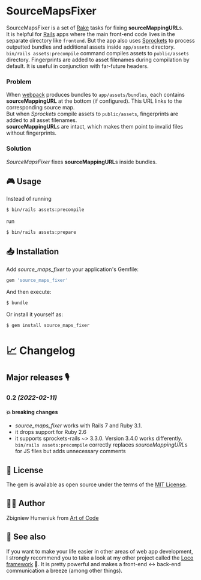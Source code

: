 # SourceMapsFixer

SourceMapsFixer is a set of [Rake](https://ruby.github.io/rake/) tasks for fixing **sourceMappingURL**s.  
It is helpful for [Rails](https://rubyonrails.org) apps where the main front-end code lives in the separate directory like `frontend`. But the app also uses [Sprockets](https://github.com/rails/sprockets-rails) to process outputted bundles and additional assets inside `app/assets` directory. `bin/rails assets:precompile` command compiles assets to `public/assets` directory. Fingerprints are added to asset filenames during compilation by default. It is useful in conjunction with far-future headers.

### Problem

When [webpack](https://webpack.js.org) produces bundles to `app/assets/bundles`, each contains **sourceMappingURL** at the bottom (if configured). This URL links to the corresponding source map.  
But when _Sprockets_ compile assets to `public/assets`, fingerprints are added to all asset filenames.  
**sourceMappingURL**s are intact, which makes them point to invalid files without fingerprints.

### Solution

_SourceMapsFixer_ fixes **sourceMappingURL**s inside bundles.  


## 🎮 Usage

Instead of running

```bash
$ bin/rails assets:precompile
```

run

```bash
$ bin/rails assets:prepare
```


## 📥 Installation

Add *source\_maps\_fixer* to your application's Gemfile:

```ruby
gem 'source_maps_fixer'
```

And then execute:
```bash
$ bundle
```

Or install it yourself as:
```bash
$ gem install source_maps_fixer
```


# 📈 Changelog

## Major releases 🎙

### 0.2 _(2022-02-11)_
#### 💥 breaking changes

* *source\_maps\_fixer* works with Rails 7 and Ruby 3.1.
* it drops support for Ruby 2.6
* it supports sprockets-rails ~> 3.3.0. Version 3.4.0 works differently. `bin/rails assets:precompile` correctly replaces *sourceMappingURL*s for JS files but adds unnecessary comments


## 📜 License
The gem is available as open source under the terms of the [MIT License](https://opensource.org/licenses/MIT).


## 👨‍🏭 Author
Zbigniew Humeniuk from [Art of Code](https://artofcode.co)


## 👀 See also
If you want to make your life easier in other areas of web app development, I strongly recommend you to take a look at my other project called the [Loco framework](http://locoframework.org) 🙂. It is pretty powerful and makes a front-end <-> back-end communication a breeze (among other things).
